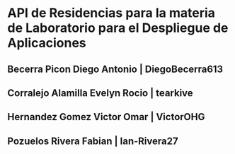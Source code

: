 # API de Residencias para la materia de Laboratorio para el Despliegue de Aplicaciones

## Becerra Picon Diego Antonio | DiegoBecerra613
## Corralejo Alamilla Evelyn Rocio | tearkive
## Hernandez Gomez Victor Omar | VictorOHG
## Pozuelos Rivera Fabian | Ian-Rivera27

